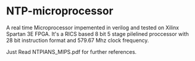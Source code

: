 # NTP-microprocessor
A real time Microprocessor  impemented in verilog and tested on Xilinx Spartan 3E FPGA.
It's a RICS based 8 bit 5 stage pilelined proccessor with 28 bit instruction format and 579.67 Mhz clock frequency.

Just Read NTPIANS_MIPS.pdf for further references.
